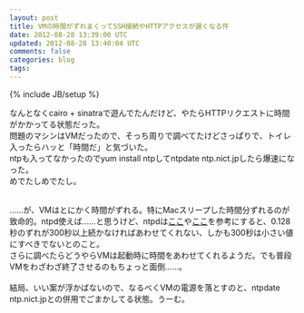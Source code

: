 ```yaml
---
layout: post
title: VMの時間がずれまくってSSH接続やHTTPアクセスが遅くなる件
date: 2012-08-28 13:39:00 UTC
updated: 2012-08-28 13:40:04 UTC
comments: false
categories: blog
tags: 
---
```

{% include JB/setup %}

なんとなくcairo + sinatraで遊んでたんだけど、やたらHTTPリクエストに時間がかかってる状態だった。<br />問題のマシンはVMだったので、そっち周りで調べてたけどさっぱりで、トイレ入ったらハッと「時間だ」と気づいた。<br />ntpも入ってなかったのでyum install ntpしてntpdate ntp.nict.jpしたら爆速になった。<br />めでたしめでたし。<br /><div><br />……が、VMはとにかく時間がずれる。特にMacスリープした時間分ずれるのが致命的。ntpd使えば……と思うけど、ntpdは<a href="http://www.asahi-net.or.jp/~aa4t-nngk/ntpd.html" target="_blank">ここ</a>や<a href="http://www.eecis.udel.edu/~mills/ntp/html/miscopt.html#tinker" target="_blank">ここ</a>を参考にすると、0.128秒のずれが300秒以上続かなければあわせてくれない、しかも300秒は小さい値にすべきでないとのこと。<br />さらに調べたらどうやらVMは起動時に時間をあわせてくれるようだ。でも普段VMをわざわざ終了させるのもちょっと面倒……。<br /><br />結局、いい案が浮かばないので、なるべくVMの電源を落とすのと、ntpdate ntp.nict.jpとの併用でごまかしてる状態。うーむ。</div>